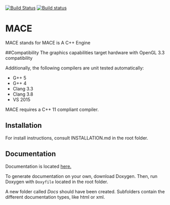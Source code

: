 [![Build Status](https://travis-ci.org/liavt/MACE.svg?branch=master)](https://travis-ci.org/liavt/MACE)
[![Build status](https://ci.appveyor.com/api/projects/status/dovlvxm1xrg5bewc?svg=true)](https://ci.appveyor.com/project/liavt/mace)

# MACE
MACE stands for MACE is A C++ Engine

##Compatibility
The graphics capabilities target hardware with OpenGL 3.3 compatibility

Additionally, the following compilers are unit tested automatically:
* G++ 5
* G++ 4
* Clang 3.3
* Clang 3.8
* VS 2015

MACE requires a C++ 11 compliant compiler.

## Installation

For install instructions, consult INSTALLATION.md in the root folder.

## Documentation

Documentation is located [here.](https://liavt.github.io/MACE/html/index.html)

To generate documentation on your own, download Doxygen. Then, run Doxygen with `Doxyfile` located in the root folder.

A new folder called *Docs* should have been created. Subfolders contain the different documentation types, like html or xml.
